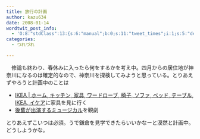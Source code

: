 ```yaml
---
title: 旅行の計画
author: kazu634
date: 2008-01-14
wordtwit_post_info:
  - 'O:8:"stdClass":13:{s:6:"manual";b:0;s:11:"tweet_times";i:1;s:5:"delay";i:0;s:7:"enabled";i:1;s:10:"separation";s:2:"60";s:7:"version";s:3:"3.7";s:14:"tweet_template";b:0;s:6:"status";i:2;s:6:"result";a:0:{}s:13:"tweet_counter";i:2;s:13:"tweet_log_ids";a:1:{i:0;i:3613;}s:9:"hash_tags";a:0:{}s:8:"accounts";a:1:{i:0;s:7:"kazu634";}}'
categories:
  - つれづれ

---
```

<div class="section">
<p>
    　修論も終わり、春休みに入ったら何をするかを考え中。四月からの居住地が神奈川になるのは確定的なので、神奈川を探検してみようと思っている。とりあえずやろうと計画中のことは
</p>
  
<ul>
<li>
<a href="http://www.ikea.com/jp/ja/" onclick="__gaTracker('send', 'event', 'outbound-article', 'http://www.ikea.com/jp/ja/', 'IKEA | ホーム, キッチン, 家具, ワードローブ, 椅子, ソファ, ベッド, テーブル, IKEA, イケア');" target="_blank">IKEA | ホーム, キッチン, 家具, ワードローブ, 椅子, ソファ, ベッド, テーブル, IKEA, イケア</a>に家具を見に行く
</li>
<li>
<a href="http://homepage3.nifty.com/kazzcafe/family/" onclick="__gaTracker('send', 'event', 'outbound-article', 'http://homepage3.nifty.com/kazzcafe/family/', '後輩が出演するミュージカル');" target="_blank">後輩が出演するミュージカル</a>を観劇
</li>
</ul>
  
<p>
    とりあえずこいつは必須。うで鎌倉を見学できたらいいかなーと漠然と計画中。どうしようかな。
</p>
</div>
